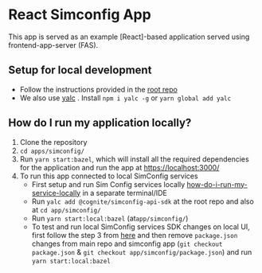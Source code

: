 # React Simconfig App

This app is served as an example [React]-based application served using frontend-app-server (FAS).

## Setup for local development

- Follow the instructions provided in the [root repo](https://github.com/cognitedata/applications#setup-for-local-development)
- We also use [yalc](https://www.npmjs.com/package/yalc) . Install `npm i yalc -g` or `yarn global add yalc`

## How do I run my application locally?

1. Clone the repository
2. `cd apps/simconfig/`
3. Run `yarn start:bazel`, which will install all the required dependencies for the application and run the app at [https://localhost:3000/](https://localhost:3000/)
4. To run this app connected to local SimConfig services
   - First setup and run Sim Config services locally [how-do-i-run-my-service-locally](https://github.com/cognitedata/application-services/tree/master/services/simconfig-api#how-do-i-run-my-service-locally) in a separate terminal/IDE
   - Run `yalc add @cognite/simconfig-api-sdk` at the root repo and also at `cd app/simconfig/`
   - Run `yarn start:local:bazel` (at`app/simconfig/`)
   - To test and run local SimConfig services SDK changes on local UI, first follow the step 3 from [here](https://github.com/cognitedata/application-services/tree/master/services/simconfig-api#how-do-i-run-my-service-locally) and then remove `package.json` changes from main repo and simconfig app (`git checkout package.json` & `git checkout app/simconfig/package.json`) and run `yarn start:local:bazel`
